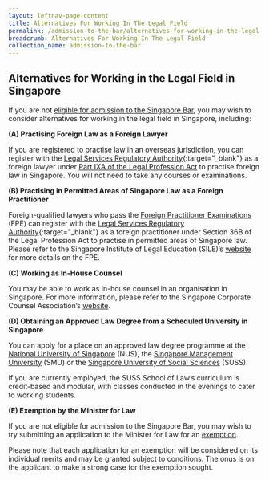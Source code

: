 ```yaml
---
layout: leftnav-page-content
title: Alternatives For Working In The Legal Field
permalink: /admission-to-the-bar/alternatives-for-working-in-the-legal-field/
breadcrumb: Alternatives For Working In The Legal Field
collection_name: admission-to-the-bar
---
```


Alternatives for Working in the Legal Field in Singapore
---

If you are not [eligible for admission to the Singapore Bar](http://www.sile.edu.sg/admission-to-the-singapore-bar), you may wish to consider alternatives for working in the legal field in Singapore, including:

**(A) Practising Foreign Law as a Foreign Lawyer**

If you are registered to practise law in an overseas jurisdiction, you can register with the [Legal Services Regulatory Authority](#){:target="_blank"} as a foreign lawyer under [Part IXA of the Legal Profession Act](#) to practise foreign law in Singapore. You will not need to take any courses or examinations. 

**(B) Practising in Permitted Areas of Singapore Law as a Foreign Practitioner**

Foreign-qualified lawyers who pass the [Foreign Practitioner Examinations](http://www.sile.edu.sg/foreign-practitioner-examinations) (FPE) can register with the [Legal Services Regulatory Authority](#){:target="_blank"} as a foreign practitioner under Section 36B of the Legal Profession Act to practise in permitted areas of Singapore law.  Please refer to the Singapore Institute of Legal Education (SILE)’s [website](http://www.sile.edu.sg/) for more details on the FPE.

**(C) Working as In-House Counsel**

You may be able to work as in-house counsel in an organisation in Singapore. For more information, please refer to the Singapore Corporate Counsel Association’s [website](https://www.scca.org.sg/).

 
**(D) Obtaining an Approved Law Degree from a Scheduled University in Singapore**

You can apply for a place on an approved law degree programme at the [National University of Singapore](https://law.nus.edu.sg/) (NUS), the [Singapore Management University](https://law.smu.edu.sg/) (SMU) or the [Singapore University of Social Sciences](https://www.suss.edu.sg/law-programmes) (SUSS). 

If you are currently employed, the SUSS School of Law’s curriculum is credit-based and modular, with classes conducted in the evenings to cater to working students.  

**(E) Exemption by the Minister for Law**

If you are not eligible for admission to the Singapore Bar, you may wish to try submitting an application to the Minister for Law for an [exemption](admission-to-the-bar/applications-to-the-minister-for-law-for-exemption/).

Please note that each application for an exemption will be considered on its individual merits and may be granted subject to conditions. The onus is on the applicant to make a strong case for the exemption sought.

 
